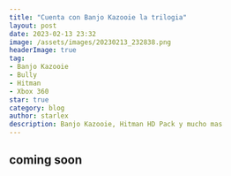 ```yaml
---
title: "Cuenta con Banjo Kazooie la trilogia"
layout: post
date: 2023-02-13 23:32
image: /assets/images/20230213_232838.png
headerImage: true
tag:
- Banjo Kazooie
- Bully
- Hitman
- Xbox 360
star: true
category: blog
author: starlex
description: Banjo Kazooie, Hitman HD Pack y mucho mas
---
```


## coming soon

